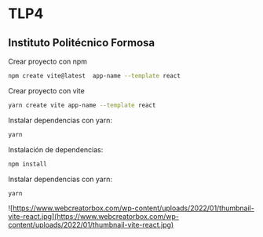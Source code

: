 # TLP4

## Instituto Politécnico Formosa

Crear proyecto con npm 
```bash
npm create vite@latest  app-name --template react
```

Crear proyecto con vite
```bash
yarn create vite app-name --template react
```

Instalar dependencias con yarn:
```bash
yarn
```


Instalación de dependencias:
```bash
npm install
```

Instalar dependencias con yarn:
```bash
yarn
```

![https://www.webcreatorbox.com/wp-content/uploads/2022/01/thumbnail-vite-react.jpg](https://www.webcreatorbox.com/wp-content/uploads/2022/01/thumbnail-vite-react.jpg)